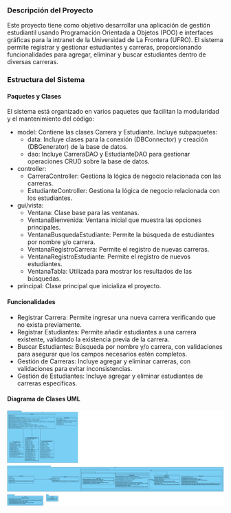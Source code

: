 ### Descripción del Proyecto
Este proyecto tiene como objetivo desarrollar una aplicación de gestión estudiantil usando Programación Orientada a Objetos (POO) e interfaces gráficas para la intranet de la Universidad de La Frontera (UFRO). El sistema permite registrar y gestionar estudiantes y carreras, proporcionando funcionalidades para agregar, eliminar y buscar estudiantes dentro de diversas carreras.

### Estructura del Sistema
#### Paquetes y Clases
El sistema está organizado en varios paquetes que facilitan la modularidad y el mantenimiento del código:

* model: Contiene las clases Carrera y Estudiante. Incluye subpaquetes:
  * data: Incluye clases para la conexión (DBConnector) y creación (DBGenerator) de la base de datos.
  * dao: Incluye CarreraDAO y EstudianteDAO para gestionar operaciones CRUD sobre la base de datos.
* controller:
  * CarreraController: Gestiona la lógica de negocio relacionada con las carreras.
  * EstudianteController: Gestiona la lógica de negocio relacionada con los estudiantes.
* gui/vista:
  * Ventana: Clase base para las ventanas.
  * VentanaBienvenida: Ventana inicial que muestra las opciones principales.
  * VentanaBusquedaEstudiante: Permite la búsqueda de estudiantes por nombre y/o carrera.
  * VentanaRegistroCarrera: Permite el registro de nuevas carreras.
  * VentanaRegistroEstudiante: Permite el registro de nuevos estudiantes.
  * VentanaTabla: Utilizada para mostrar los resultados de las búsquedas.
* principal:
  Clase principal que inicializa el proyecto.
#### Funcionalidades
*   Registrar Carrera: Permite ingresar una nueva carrera verificando que no exista previamente.
*   Registrar Estudiantes: Permite añadir estudiantes a una carrera existente, validando la existencia previa de la carrera.
*   Buscar Estudiantes: Búsqueda por nombre y/o carrera, con validaciones para asegurar que los campos necesarios estén completos.
*   Gestión de Carreras: Incluye agregar y eliminar carreras, con validaciones para evitar inconsistencias.
*   Gestión de Estudiantes: Incluye agregar y eliminar estudiantes de carreras específicas.

#### Diagrama de Clases UML
![IntranetUML.png](IntranetUML.png)